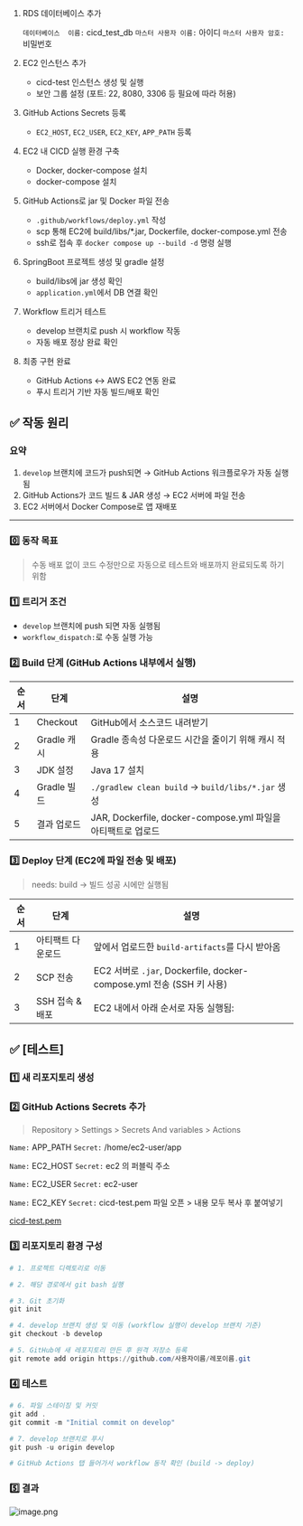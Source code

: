 1. RDS 데이터베이스 추가
    
    <aside>
    
    `데이터베이스  이름:` cicd_test_db 
    `마스터 사용자 이름:` 아이디
    `마스터 사용자 암호:` 비밀번호
    
    </aside>
    
2. EC2 인스턴스 추가
    - cicd-test 인스턴스 생성 및 실행
    - 보안 그룹 설정 (포트: 22, 8080, 3306 등 필요에 따라 허용)
3. GitHub Actions Secrets 등록
    - `EC2_HOST`, `EC2_USER`, `EC2_KEY`, `APP_PATH` 등록
4. EC2 내 CICD 실행 환경 구축
    - Docker, docker-compose 설치
    - docker-compose 설치
5. GitHub Actions로 jar 및 Docker 파일 전송
    - `.github/workflows/deploy.yml` 작성
    - scp 통해 EC2에 build/libs/*.jar, Dockerfile, docker-compose.yml 전송
    - ssh로 접속 후 `docker compose up --build -d` 명령 실행
6. SpringBoot 프로젝트 생성 및 gradle 설정
    - build/libs에 jar 생성 확인
    - `application.yml`에서 DB 연결 확인
7. Workflow 트리거 테스트
    - develop 브랜치로 push 시 workflow 작동
    - 자동 배포 정상 완료 확인
8. 최종 구현 완료
    - GitHub Actions ↔ AWS EC2 연동 완료
    - 푸시 트리거 기반 자동 빌드/배포 확인

## ✅ 작동 원리

### 요약

1. `develop` 브랜치에 코드가 push되면 → GitHub Actions 워크플로우가 자동 실행됨
2. GitHub Actions가 코드 빌드 & JAR 생성 → EC2 서버에 파일 전송
3. EC2 서버에서 Docker Compose로 앱 재배포

---

### 0️⃣ 동작 목표

> 수동 배포 없이 코드 수정만으로 자동으로 테스트와 배포까지 완료되도록 하기 위함
> 

### 1️⃣ **트리거 조건**

- `develop` 브랜치에 push 되면 자동 실행됨
- `workflow_dispatch:`로 수동 실행 가능

### 2️⃣ **Build 단계 (GitHub Actions 내부에서 실행)**

| 순서 | 단계 | 설명 |
| --- | --- | --- |
| 1 | Checkout | GitHub에서 소스코드 내려받기 |
| 2 | Gradle 캐시 | Gradle 종속성 다운로드 시간을 줄이기 위해 캐시 적용 |
| 3 | JDK 설정 | Java 17 설치 |
| 4 | Gradle 빌드 | `./gradlew clean build` → `build/libs/*.jar` 생성 |
| 5 | 결과 업로드 | JAR, Dockerfile, docker-compose.yml 파일을 아티팩트로 업로드 |

### 3️⃣ **Deploy 단계 (EC2에 파일 전송 및 배포)**

> needs: build → 빌드 성공 시에만 실행됨
> 

| 순서 | 단계 | 설명 |
| --- | --- | --- |
| 1 | 아티팩트 다운로드 | 앞에서 업로드한 `build-artifacts`를 다시 받아옴 |
| 2 | SCP 전송 | EC2 서버로 `.jar`, Dockerfile, docker-compose.yml 전송 (SSH 키 사용) |
| 3 | SSH 접속 & 배포 | EC2 내에서 아래 순서로 자동 실행됨: |

## ✅ [테스트]

### 1️⃣ 새 리포지토리 생성

### 2️⃣ GitHub Actions Secrets 추가

> Repository > Settings > Secrets And variables > Actions
> 

<aside>

`Name:` APP_PATH  `Secret:` /home/ec2-user/app

`Name:` EC2_HOST  `Secret:` ec2 의 퍼블릭 주소

`Name:` EC2_USER  `Secret:` ec2-user

`Name:` EC2_KEY  `Secret:` cicd-test.pem 파일 오픈 > 내용 모두 복사 후 붙여넣기

[cicd-test.pem](attachment:7304057f-220f-4457-a702-39c148f980b7:cicd-test.pem)

</aside>

### 3️⃣ 리포지토리 환경 구성

```powershell
# 1. 프로젝트 디렉토리로 이동

# 2. 해당 경로에서 git bash 실행

# 3. Git 초기화
git init

# 4. develop 브랜치 생성 및 이동 (workflow 실행이 develop 브랜치 기준)
git checkout -b develop

# 5. GitHub에 새 레포지토리 만든 후 원격 저장소 등록
git remote add origin https://github.com/사용자이름/레포이름.git
```

### 4️⃣ 테스트

```powershell
# 6. 파일 스테이징 및 커밋
git add .
git commit -m "Initial commit on develop"

# 7. develop 브랜치로 푸시
git push -u origin develop

# GitHub Actions 탭 들어가서 workflow 동작 확인 (build -> deploy)
```

### 5️⃣ 결과

![image.png](attachment:38e477dd-7d3d-4ee9-b0c0-e28565e51648:image.png)
